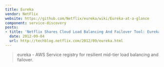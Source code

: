 ```yaml
---
title: Eureka
vendor: NetFlix
website: https://github.com/Netflix/eureka/wiki/Eureka-at-a-glance
component: service-discovery
posts:
- title: 'Netflix Shares Cloud Load Balancing And Failover Tool: Eureka!'
  date: 2012-09-04
  url: http://techblog.netflix.com/2012/09/eureka.html
---
```

> eureka - AWS Service registry for resilient mid-tier load balancing and failover.
